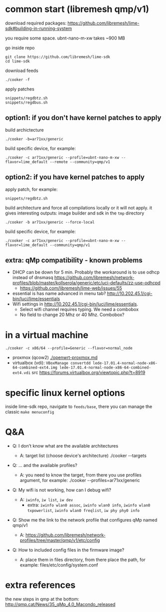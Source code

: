 # common start (libremesh qmp/v1)

download required packages: https://github.com/libremesh/lime-sdk#building-in-running-system

you require some space. ubnt-nano-m-xw takes ~900 MB

go inside repo

    git clone https://github.com/libremesh/lime-sdk
    cd lime-sdk

download feeds

    ./cooker -f

apply patches

    snippets/regdbtz.sh
    snippets/regdbus.sh

## option1: if you don't have kernel patches to apply

build archictecture

    ./cooker -b=ar71xx/generic

build specific device, for example:

    ./cooker -c ar71xx/generic --profile=ubnt-nano-m-xw --flavor=lime_default --remote --community=qmp/v1

## option2: if you have kernel patches to apply

apply patch, for example:

    snippets/regdbtz.sh

build architecture and force all compilations locally or it will not apply. it gives interesting outputs: image builder and sdk in the `tmp` directory

    ./cooker -b ar71xx/generic --force-local

build specific device, for example:

    ./cooker -c ar71xx/generic --profile=ubnt-nano-m-xw --flavor=lime_default --community=qmp/v1

## extra: qMp compatibility - known problems

- DHCP can be down for 5 min. Probably the workaround is to use odhcp instead of dnsmasq https://github.com/libremesh/network-profiles/blob/master/kollserola/generic/etc/uci-defaults/zz-use-odhcpd
    - https://github.com/libremesh/lime-web/issues/55
- essential is has name advanced in menu tab? http://10.202.45.1/cgi-bin/luci/lime/essentials
- Wifi settings in http://10.202.45.1/cgi-bin/luci/lime/essentials.
    - Select wifi channel requires typing. We need a combobox
    - No field to change 20 Mhz or 40 Mhz. Combobox?

# in a virtual machine

    ./cooker -c x86/64 --profile=Generic --flavor=normal_node

- proxmox (qcow2) [./openwrt-proxmox.md]()
- virtualbox (vdi): `VBoxManage convertdd lede-17.01.4-normal-node-x86-64-combined-ext4.img lede-17.01.4-normal-node-x86-64-combined-ext4.vdi` src https://forums.virtualbox.org/viewtopic.php?t=8919

# specific linux kernel options

inside lime-sdk repo, navigate to `feeds/base`, there you can manage the classic `make menuconfig`

# Q&A

- Q: I don't know what are the available architectures
    - A: target list (choose device's architecture)
        ./cooker --targets

- Q: ... and the available profiles?
    - A: you need to know the target, from there you use profiles argument, for example:
        ./cooker --profiles=ar71xx/generic

- Q: My wifi is not working, how can I debug wifi?
    - A: `iwinfo`, `iw list`, `iw dev`
        - extra: `iwinfo wlan0 assoc`, `iwinfo wlan0 info`, `iwinfo wlan0 txpowerlist`, `iwinfo wlan0 freqlist`, `iw phy phy0 info`

- Q: Show me the link to the network profile that configures qMp named qmp/v1
    - A: https://github.com/libremesh/network-profiles/tree/master/qmp/v1/etc/config

- Q: How to included config files in the firmware image?
    - A: place them in files directory, from there place the path, for example: files/etc/config/system.conf

# extra references

the new steps in qmp at the bottom: http://qmp.cat/News/35_qMp_4.0_Macondo_released
